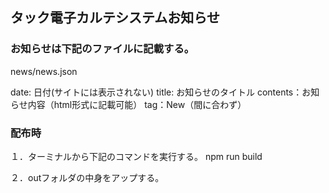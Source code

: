 ## タック電子カルテシステムお知らせ

### お知らせは下記のファイルに記載する。
news/news.json

date: 日付(サイトには表示されない)
title: お知らせのタイトル
contents：お知らせ内容（html形式に記載可能）
tag：New（間に合わず）

### 配布時
１．ターミナルから下記のコマンドを実行する。
npm run build

２．outフォルダの中身をアップする。

